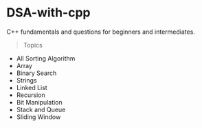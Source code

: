 # DSA-with-cpp
C++ fundamentals and questions for beginners and intermediates.
 >Topics
* All Sorting Algorithm
* Array 
* Binary Search
* Strings
* Linked List
* Recursion
* Bit Manipulation
* Stack and Queue
* Sliding Window